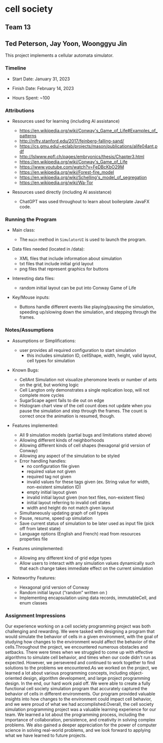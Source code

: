 # cell society

## Team 13

## Ted Peterson, Jay Yoon, Woonggyu Jin

This project implements a cellular automata simulator.

### Timeline

* Start Date: January 31, 2023

* Finish Date: February 14, 2023

* Hours Spent: ~100

### Attributions

* Resources used for learning (including AI assistance)
  * https://en.wikipedia.org/wiki/Conway's_Game_of_Life#Examples_of_patterns
  * http://nifty.stanford.edu/2017/feinberg-falling-sand/
  * https://cs.gmu.edu/~eclab/projects/mason/publications/alife04ant.pdf
  * http://lslwww.epfl.ch/pages/embryonics/thesis/Chapter3.html 
  * https://en.wikipedia.org/wiki/Conway's_Game_of_Life
  * https://www.youtube.com/watch?v=FeDBcKbO29M
  * https://en.wikipedia.org/wiki/Forest-fire_model
  * https://en.wikipedia.org/wiki/Schelling's_model_of_segregation
  * https://en.wikipedia.org/wiki/Wa-Tor

* Resources used directly (including AI assistance)
  * ChatGPT was used throughout to learn about boilerplate JavaFX code.

### Running the Program

* Main class:
    * The `main` method in `SimulatorUI` is used to launch the program.

* Data files needed (located in /data):
    * XML files that include information about simulation
    * txt files that include initial grid layout
    * png files that represent graphics for buttons

* Interesting data files:
  * random initial layout can be put into Conway Game of Life

* Key/Mouse inputs:
    * Buttons handle different events like playing/pausing the simulation, speeding up/slowing down
      the simulation, and stepping through the frames.

### Notes/Assumptions

* Assumptions or Simplifications:
  * user provides all required configuration to start simulation
    * this includes simulation ID, cellShape, width, height, valid layout, cell types for simulation

* Known Bugs:
    * CellAnt Simulation not visualize pheromone levels or number of ants on the grid, but working
      logic
    * Cell Langton only demonstrates a single replication loop, will not complete more cycles 
    * SugarScape agent fails to die out on edge
    * Histogram chart view of the cell count does not update when you pause the simulation and step
      through the frames. The count is correct once the animation is resumed, though.


* Features implemented:
    * All 9 simulation models (partial bugs and limitations stated above)
    * Allowing different kinds of neighborhoods
    * Allowing different kinds of cell shapes (hexagonal grid version of Conway)
    * Allowing any aspect of the simulation to be styled
    * Error handling handles:
      * no configuration file given 
      * required value not given 
      * required tag not given 
      * invalid values for these tags given (ex. String value for width, non-existent simulation ID)
      * empty initial layout given 
      * invalid initial layout given (non text files, non-existent files)
      * initial layout referring to invalid cell states 
      * width and height do not match given layout
    * Simultaneously updating graph of cell types
    * Pause, resume, speed up simulation
    * Save current status of simulation to be later used as input file (pick off from latest state)
    * Language options (English and French) read from resources properties file


* Features unimplemented:
    * Allowing any different kind of grid edge types
    * Allow users to interact with any simulation values dynamically such that each change takes
      immediate effect on the current simulation

* Noteworthy Features:
    * Hexagonal grid version of Conway
    * Random initial layout (“random” written on <layout>)
    * Implementing encapsulation using data records, immutableCell, and enum classes

### Assignment Impressions

Our experience working on a cell society programming project was both challenging and rewarding. We
were tasked with designing a program that would simulate the behavior of cells in a given
environment, with the goal of studying how changes to the environment would affect the behavior of
the cells.Throughout the project, we encountered numerous obstacles and setbacks. There were times
when we struggled to come up with effective algorithms to simulate cell behavior, and times when our
code didn't run as expected. However, we persevered and continued to work together to find solutions
to the problems we encountered.As we worked on the project, we learned a lot about various
programming concepts, including object-oriented design, algorithm development, and large project
programming design. In the end, our hard work paid off. We were able to create a fully functional
cell society simulation program that accurately captured the behavior of cells in different
environments. Our program provided valuable insights into how changes to the environment could
impact cell behavior, and we were proud of what we had accomplished.Overall, the cell society
simulation programming project was a valuable learning experience for our team. We learned a lot
about the programming process, including the importance of collaboration, persistence, and
creativity in solving complex problems. We also gained a deeper appreciation for the power of
computer science in solving real-world problems, and we look forward to applying what we have
learned to future projects.



